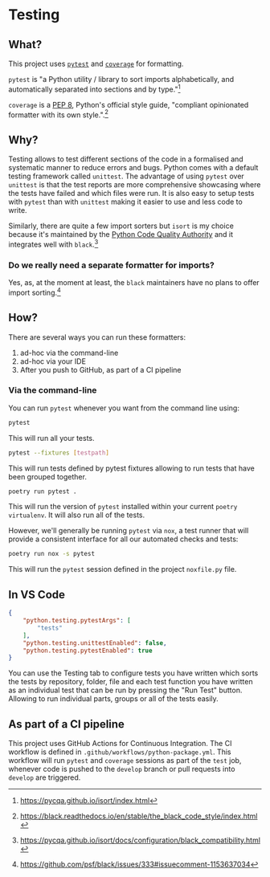 # Testing

## What?

This project uses [`pytest`](https://pycqa.github.io/isort/index.html) and [`coverage`](https://black.readthedocs.io/en/stable/index.html) for formatting.

`pytest` is "a Python utility / library to sort imports alphabetically, and automatically separated into sections and by type."[^1]

`coverage` is a [PEP 8](https://peps.python.org/pep-0008/), Python's official style guide, "compliant opinionated formatter with its own style.".[^2]

## Why?

Testing allows to test different sections of the code in a formalised and systematic manner to reduce errors and bugs. Python comes with a default testing framework called `unittest`. The advantage of using `pytest` over `unittest` is that the test reports are more comprehensive showcasing where the tests have failed and which files were run. It is also easy to setup tests with `pytest` than with `unittest` making it easier to use and less code to write. 



Similarly, there are quite a few import sorters but `isort` is my choice because it's maintained by the [Python Code Quality Authority](https://meta.pycqa.org/) and it integrates well with `black`.[^3]

### Do we really need a separate formatter for imports?

Yes, as, at the moment at least, the `black` maintainers have no plans to offer import sorting.[^4]

## How?

There are several ways you can run these formatters:

1. ad-hoc via the command-line
1. ad-hoc via your IDE
1. After you push to GitHub, as part of a CI pipeline


### Via the command-line

You can run `pytest` whenever you want from the command line using:

```sh
pytest
```
This will run all your tests.

```sh
pytest --fixtures [testpath]
```
This will run tests defined by pytest fixtures allowing to run tests that have been grouped together.

```sh
poetry run pytest .
```

This will run the version of `pytest` installed within your current `poetry virtualenv`. It will also run all of the tests. 

However, we'll generally be running `pytest` via `nox`, a test runner that will provide a consistent interface for all our automated checks and tests:

```sh
poetry run nox -s pytest
```

This will run the `pytest` session defined in the project `noxfile.py` file.


## In VS Code

```Json
{
    "python.testing.pytestArgs": [
        "tests"
    ],
    "python.testing.unittestEnabled": false,
    "python.testing.pytestEnabled": true
}
```

You can use the Testing tab to configure tests you have written which sorts the tests by repository, folder, file and each test function you have written as an individual test that can be run by pressing the "Run Test" button. Allowing to run individual parts, groups or all of the tests easily. 



## As part of a CI pipeline

This project uses GitHub Actions for Continuous Integration. The CI workflow is defined in `.github/workflows/python-package.yml`. This workflow will run  `pytest` and `coverage` sessions as part of the `test` job, whenever code is pushed to the `develop` branch or pull requests into `develop` are triggered.

[^1]: https://pycqa.github.io/isort/index.html
[^2]: https://black.readthedocs.io/en/stable/the_black_code_style/index.html
[^3]: <https://pycqa.github.io/isort/docs/configuration/black_compatibility.html>
[^4]: <https://github.com/psf/black/issues/333#issuecomment-1153637034>
[^5]: https://code.visualstudio.com/docs/python/editing#_formatting
[^6]: You can open your settings by selecting File > Preferences > Settings or by using the keyboard shortcut `Ctrl + ,`. You can then switch to the JSON view by clicking the icon of a file with an arrow in the top-right hand corner of the screen.
